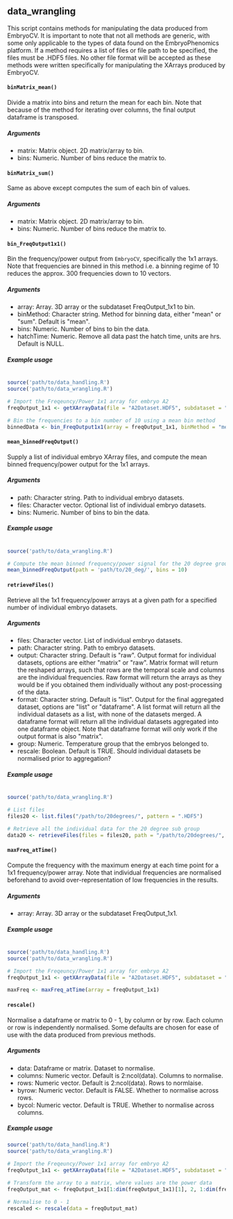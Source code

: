 ## data_wrangling

This script contains methods for manipulating the data produced from EmbryoCV. It is important to note that not all methods are generic, with some only applicable to the types of data found on the EmbryoPhenomics platform. If a method requires a list of files or file path to be specified, the files must be .HDF5 files. No other file format will be accepted as these methods were written specifically for manipulating the XArrays produced by EmbryoCV. 

#### `binMatrix_mean()`

Divide a matrix into bins and return the mean for each bin. Note that because of the method for iterating over columns, the final output dataframe is transposed. 

##### Arguments

* matrix: Matrix object. 2D matrix/array to bin.
* bins: Numeric. Number of bins reduce the matrix to. 

#### `binMatrix_sum()`

Same as above except computes the sum of each bin of values. 

##### Arguments

* matrix: Matrix object. 2D matrix/array to bin.
* bins: Numeric. Number of bins reduce the matrix to. 

#### `bin_FreqOutput1x1()`

Bin the frequency/power output from `EmbryoCV`, specifically the 1x1 arrays. Note that frequencies are binned in this method i.e. a binning regime of 10 reduces the approx. 300 frequencies down to 10 vectors. 

##### Arguments

* array: Array. 3D array or the subdataset FreqOutput_1x1 to bin.
* binMethod: Character string. Method for binning data, either "mean" or "sum". Default is "mean". 
* bins: Numeric. Number of bins to bin the data. 
* hatchTime: Numeric. Remove all data past the hatch time, units are hrs. Default is NULL. 

##### Example usage

``` R

source('path/to/data_handling.R')
source('path/to/data_wrangling.R')

# Import the Freqeuncy/Power 1x1 array for embryo A2
freqOutput_1x1 <- getXArrayData(file = "A2Dataset.HDF5", subdataset = "FreqOutput_1x1")

# Bin the frequencies to a bin number of 10 using a mean bin method
binnedData <- bin_FreqOutput1x1(array = freqOutput_1x1, binMethod = "mean", bins = 10, hatchTime = NULL)

```

#### `mean_binnedFreqOutput()`

Supply a list of individual embryo XArray files, and compute the mean binned frequency/power output for the 1x1 arrays. 

##### Arguments

* path: Character string. Path to individual embryo datasets.
* files: Character vector. Optional list of individual embryo datasets. 
* bins: Numeric. Number of bins to bin the data. 

##### Example usage

```R

source('path/to/data_wrangling.R')

# Compute the mean binned frequency/power signal for the 20 degree group with a  bin number of 10
mean_binnedFreqOutput(path = 'path/to/20_deg/', bins = 10)

```

#### `retrieveFiles()`

Retrieve all the 1x1 frequency/power arrays at a given path for a specified number of individual embryo datasets. 

##### Arguments

* files: Character vector. List of individual embryo datasets. 
* path: Character string. Path to embryo datasets.
* output: Character string. Default is "raw". Output format for individual datasets, options are either "matrix" or "raw". Matrix format will return the reshaped arrays, such that rows are the temporal scale and columns are the individual frequencies. Raw format will return the arrays as they would be if you obtained them individually without any post-processing of the data. 
* format: Character string. Default is "list". Output for the final aggregated dataset, options are "list" or "dataframe". A list format will return all the individual datasets as a list, with none of the datasets merged. A dataframe format will return all the individual datasets aggregated into one dataframe object. Note that dataframe format will only work if the output format is also "matrix". 
* group: Numeric. Temperature group that the embryos belonged to. 
* rescale: Boolean. Default is TRUE. Should individual datasets be normalised prior to aggregation?

##### Example usage

``` R

source('path/to/data_wrangling.R')

# List files 
files20 <- list.files("/path/to/20degrees/", pattern = ".HDF5")

# Retrieve all the individual data for the 20 degree sub group 
data20 <- retrieveFiles(files = files20, path = "/path/to/20degrees/", output = "matrix", format = "dataframe", group = 20, rescale = TRUE)

```

#### `maxFreq_atTime()`

Compute the frequency with the maximum energy at each time point for a 1x1 frequency/power array. Note that individual frequencies are normalised beforehand to avoid over-representation of low frequencies in the results. 

##### Arguments

* array: Array. 3D array or the subdataset FreqOutput_1x1.

##### Example usage

``` R

source('path/to/data_handling.R')
source('path/to/data_wrangling.R')

# Import the Freqeuncy/Power 1x1 array for embryo A2
freqOutput_1x1 <- getXArrayData(file = "A2Dataset.HDF5", subdataset = "FreqOutput_1x1")

maxFreq <- maxFreq_atTime(array = freqOutput_1x1)

```

#### `rescale()`

Normalise a dataframe or matrix to 0 - 1, by column or by row. Each column or row is independently normalised. Some defaults are chosen for ease of use with the data produced from previous methods. 

##### Arguments

* data: Dataframe or matrix. Dataset to normalise. 
* columns: Numeric vector. Default is 2:ncol(data). Columns to normalise. 
* rows: Numeric vector. Default is 2:ncol(data). Rows to normlaise. 
* byrow: Numeric vector. Default is FALSE. Whether to normalise across rows. 
* bycol: Numeric vector. Default is TRUE. Whether to normalise across columns. 

##### Example usage

```R
source('path/to/data_handling.R')
source('path/to/data_wrangling.R')

# Import the Freqeuncy/Power 1x1 array for embryo A2
freqOutput_1x1 <- getXArrayData(file = "A2Dataset.HDF5", subdataset = "FreqOutput_1x1")

# Transform the array to a matrix, where values are the power data 
freqOutput_mat <- freqOutput_1x1[1:dim(freqOutput_1x1)[1], 2, 1:dim(freqOutput_1x1)[3]]

# Normalise to 0 - 1
rescaled <- rescale(data = freqOutput_mat)


```

